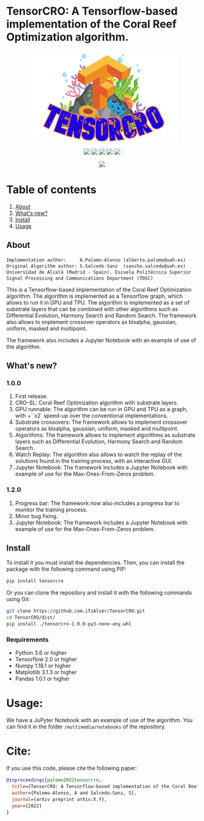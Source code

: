 # TensorCRO: A Tensorflow-based implementation of the Coral Reef Optimization algorithm.

<p align="center">
    <img src="https://github.com/iTzAlver/TensorCRO/blob/master/multimedia/logo.png" width="400px">
</p>

<p align="center">
    <a href="https://github.com/iTzAlver/tensorcro/blob/main/LICENSE">
        <img src="https://img.shields.io/github/license/iTzAlver/basenet_api?color=purple&style=plastic" /></a>
    <a href="https://github.com/iTzAlver/tensorcro/blob/main/test">
        <img src="https://img.shields.io/badge/Code coverage-100-green?color=green&style=plastic" /></a>
    <a href="https://github.com/iTzAlver/tensorcro/blob/main/requirements.txt">
        <img src="https://img.shields.io/badge/requirements-python3.8-red?color=blue&style=plastic" /></a>
    <a href="">
        <img src="https://img.shields.io/badge/doc-unavailable-green?color=red&style=plastic" /></a>
    <a href="">
        <img src="https://img.shields.io/badge/release-1.2.0-white?color=white&style=plastic" /></a>
</p>

<p align="center">
    <a href="https://www.tensorflow.org/">
        <img src="https://img.shields.io/badge/dependencies-tensorflow-red?color=orange&style=for-the-badge" /></a>
</p>

# Table of contents

1. [About](#about)
2. [What's new?](#whats-new)
3. [Install](#install)
4. [Usage](#usage)

## About ##
    

```biblitex
Implementation author:     A.Palomo-Alonso (alberto.palomo@uah.es) 
Original Algorithm author: S.Salcedo-Sanz  (sancho.salcedo@uah.es)
Universidad de Alcalá (Madrid - Spain). Escuela Politécnica Superior
Signal Processing and Communications Department (TDSC)
```

This is a Tensorflow-based implementation of the Coral Reef Optimization algorithm. The algorithm is implemented
as a Tensorflow graph, which allows to run it in GPU and TPU. The algorithm is implemented as a set of substrate layers
that can be combined with other algorithms such as Differential Evolution, Harmony Search and Random Search. The
framework also allows to implement crossover operators as blxalpha, gaussian, uniform, masked and multipoint.

The framework also includes a Jupyter Notebook with an example of use of the algorithm.

## What's new?

### 1.0.0
1. First release.
2. CRO-SL: Coral Reef Optimization algorithm with substrate layers.
3. GPU runnable: The algorithm can be run in GPU and TPU as a graph, with +``x2` speed-up over the conventional implementations.
4. Substrate crossovers: The framework allows to implement crossover operators as blxalpha, gaussian, uniform, 
masked and multipoint.
5. Algorithms: The framework allows to implement algorithms as substrate layers such as Differential Evolution,
Harmony Search and Random Search.
6. Watch Replay: The algorithm also allows to watch the replay of the solutions found in the training process, with
an interactive GUI.
7. Jupyter Notebook: The framework includes a Jupyter Notebook with example of use for the Max-Ones-From-Zeros problem.

### 1.2.0
1. Progress bar: The framework now also includes a progress bar to monitor the training process.
2. Minor bug fixing.
3. Jupyter Notebook: The framework includes a Jupyter Notebook with example of use for the Max-Ones-From-Zeros problem.

## Install

To install it you must install the dependencies. Then, you can install the package with the following command
using PIP:

```bash
pip install tensorcro
```

Or you can clone the repository and install it with the following commands
using Git:

```bash
git clone https://github.com.iTzAlver/TensorCRO.git
cd TensorCRO/dist/
pip install ./tensorcro-1.0.0-py3-none-any.whl
```

### Requirements

* Python 3.6 or higher
* Tensorflow 2.0 or higher
* Numpy 1.18.1 or higher
* Matplotlib 3.1.3 or higher
* Pandas 1.0.1 or higher

# Usage:

We have a JuPyter Notebook with an example of use of the algorithm. You can find it in the folder `/multimedia/notebooks` 
of the repository.

# Cite:

If you use this code, please cite the following paper:

```bibtex
@inproceedings{palomo2022tensorcro,
  title={TensorCRO: A Tensorflow-based implementation of the Coral Reef Optimization algorithm},
  author={Palomo-Alonso, A and Salcedo-Sanz, S},
  journal={arXiv preprint arXiv:X.Y},
  year={2022}
}
```
